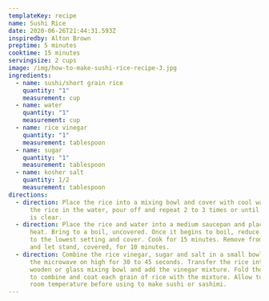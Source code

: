 ```yaml
---
templateKey: recipe
name: Sushi Rice
date: 2020-06-26T21:44:31.593Z
inspiredby: Alton Brown
preptime: 5 minutes
cooktime: 15 minutes
servingsize: 2 cups
image: /img/how-to-make-sushi-rice-recipe-3.jpg
ingredients:
  - name: sushi/short grain rice
    quantity: "1"
    measurement: cup
  - name: water
    quantity: "1"
    measurement: cup
  - name: rice vinegar
    quantity: "1"
    measurement: tablespoon
  - name: sugar
    quantity: "1"
    measurement: tablespoon
  - name: kosher salt
    quantity: 1/2
    measurement: tablespoon
directions:
  - direction: Place the rice into a mixing bowl and cover with cool water. Swirl
      the rice in the water, pour off and repeat 2 to 3 times or until the water
      is clear.
  - direction: Place the rice and water into a medium saucepan and place over high
      heat. Bring to a boil, uncovered. Once it begins to boil, reduce the heat
      to the lowest setting and cover. Cook for 15 minutes. Remove from the heat
      and let stand, covered, for 10 minutes.
  - direction: Combine the rice vinegar, sugar and salt in a small bowl and heat in
      the microwave on high for 30 to 45 seconds. Transfer the rice into a large
      wooden or glass mixing bowl and add the vinegar mixture. Fold thoroughly
      to combine and coat each grain of rice with the mixture. Allow to cool to
      room temperature before using to make sushi or sashimi.
---
```

